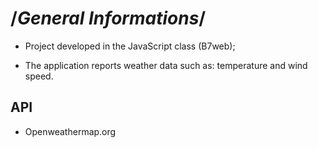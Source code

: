 # /*General Informations*/

- Project developed in the JavaScript class (B7web);

- The application reports weather data such as:
temperature and wind speed.

## API

- Openweathermap.org